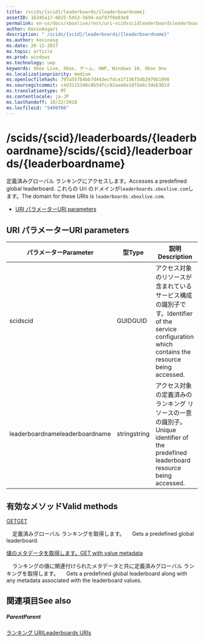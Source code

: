 ```yaml
---
title: /scids/{scid}/leaderboards/{leaderboardname}
assetID: 16345a17-6025-5453-5694-eaf97f0e83e9
permalink: en-us/docs/xboxlive/rest/uri-scidsscidleaderboardsleaderboardname.html
author: KevinAsgari
description: " /scids/{scid}/leaderboards/{leaderboardname}"
ms.author: kevinasg
ms.date: 20-12-2017
ms.topic: article
ms.prod: windows
ms.technology: uwp
keywords: Xbox Live, Xbox, ゲーム, UWP, Windows 10, Xbox One
ms.localizationpriority: medium
ms.openlocfilehash: 797a557b4bb7d443ecfdce1f136f5db2079b1990
ms.sourcegitcommit: c4d3115348c8b54fcc92aae8e18fdabc3deb301d
ms.translationtype: MT
ms.contentlocale: ja-JP
ms.lasthandoff: 10/22/2018
ms.locfileid: "5400766"
---
```

# <a name="scidsscidleaderboardsleaderboardname"></a><span data-ttu-id="cd76b-104">/scids/{scid}/leaderboards/{leaderboardname}</span><span class="sxs-lookup"><span data-stu-id="cd76b-104">/scids/{scid}/leaderboards/{leaderboardname}</span></span>
<span data-ttu-id="cd76b-105">定義済みグローバル ランキングにアクセスします。</span><span class="sxs-lookup"><span data-stu-id="cd76b-105">Accesses a predefined global leaderboard.</span></span> <span data-ttu-id="cd76b-106">これらの Uri のドメインが`leaderboards.xboxlive.com`します。</span><span class="sxs-lookup"><span data-stu-id="cd76b-106">The domain for these URIs is `leaderboards.xboxlive.com`.</span></span>
 
  * [<span data-ttu-id="cd76b-107">URI パラメーター</span><span class="sxs-lookup"><span data-stu-id="cd76b-107">URI parameters</span></span>](#ID4EV)
 
<a id="ID4EV"></a>

 
## <a name="uri-parameters"></a><span data-ttu-id="cd76b-108">URI パラメーター</span><span class="sxs-lookup"><span data-stu-id="cd76b-108">URI parameters</span></span>
 
| <span data-ttu-id="cd76b-109">パラメーター</span><span class="sxs-lookup"><span data-stu-id="cd76b-109">Parameter</span></span>| <span data-ttu-id="cd76b-110">型</span><span class="sxs-lookup"><span data-stu-id="cd76b-110">Type</span></span>| <span data-ttu-id="cd76b-111">説明</span><span class="sxs-lookup"><span data-stu-id="cd76b-111">Description</span></span>| 
| --- | --- | --- | 
| <span data-ttu-id="cd76b-112">scid</span><span class="sxs-lookup"><span data-stu-id="cd76b-112">scid</span></span>| <span data-ttu-id="cd76b-113">GUID</span><span class="sxs-lookup"><span data-stu-id="cd76b-113">GUID</span></span>| <span data-ttu-id="cd76b-114">アクセス対象のリソースが含まれているサービス構成の識別子です。</span><span class="sxs-lookup"><span data-stu-id="cd76b-114">Identifier of the service configuration which contains the resource being accessed.</span></span>| 
| <span data-ttu-id="cd76b-115">leaderboardname</span><span class="sxs-lookup"><span data-stu-id="cd76b-115">leaderboardname</span></span>| <span data-ttu-id="cd76b-116">string</span><span class="sxs-lookup"><span data-stu-id="cd76b-116">string</span></span>| <span data-ttu-id="cd76b-117">アクセス対象の定義済みのランキング リソースの一意の識別子。</span><span class="sxs-lookup"><span data-stu-id="cd76b-117">Unique identifier of the predefined leaderboard resource being accessed.</span></span>| 
  
<a id="ID4E3B"></a>

 
## <a name="valid-methods"></a><span data-ttu-id="cd76b-118">有効なメソッド</span><span class="sxs-lookup"><span data-stu-id="cd76b-118">Valid methods</span></span>

[<span data-ttu-id="cd76b-119">GET</span><span class="sxs-lookup"><span data-stu-id="cd76b-119">GET</span></span>](uri-scidsscidleaderboardsleaderboardnameget.md)

<span data-ttu-id="cd76b-120">&nbsp;&nbsp;&nbsp;&nbsp;定義済みグローバル ランキングを取得します。</span><span class="sxs-lookup"><span data-stu-id="cd76b-120">&nbsp;&nbsp; &nbsp;&nbsp;Gets a predefined global leaderboard.</span></span>


[<span data-ttu-id="cd76b-121">値のメタデータを取得します。</span><span class="sxs-lookup"><span data-stu-id="cd76b-121">GET with value metadata</span></span>](uri-scidsscidleaderboardsleaderboardnamegetvaluemetadata.md)

<span data-ttu-id="cd76b-122">&nbsp;&nbsp;&nbsp;&nbsp;ランキングの値に関連付けられたメタデータと共に定義済みグローバル ランキングを取得します。</span><span class="sxs-lookup"><span data-stu-id="cd76b-122">&nbsp;&nbsp; &nbsp;&nbsp;Gets a predefined global leaderboard along with any metadata associated with the leaderboard values.</span></span>

 
<a id="ID4EJC"></a>

 
## <a name="see-also"></a><span data-ttu-id="cd76b-123">関連項目</span><span class="sxs-lookup"><span data-stu-id="cd76b-123">See also</span></span>
 
<a id="ID4ELC"></a>

 
##### <a name="parent"></a><span data-ttu-id="cd76b-124">Parent</span><span class="sxs-lookup"><span data-stu-id="cd76b-124">Parent</span></span> 

[<span data-ttu-id="cd76b-125">ランキング URI</span><span class="sxs-lookup"><span data-stu-id="cd76b-125">Leaderboards URIs</span></span>](atoc-reference-leaderboard.md)

   